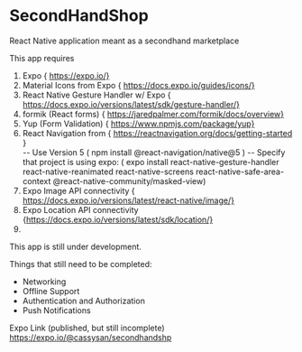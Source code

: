# SecondHandShop

React Native application meant as a secondhand marketplace

This app requires

1. Expo { https://expo.io/}
2. Material Icons from Expo { https://docs.expo.io/guides/icons/}
3. React Native Gesture Handler w/ Expo { https://docs.expo.io/versions/latest/sdk/gesture-handler/}
4. formik (React forms) { https://jaredpalmer.com/formik/docs/overview}
5. Yup (Form Validation) { https://www.npmjs.com/package/yup}
6. React Navigation from { https://reactnavigation.org/docs/getting-started }  
   -- Use Version 5 ( npm install @react-navigation/native@5 )
   -- Specify that project is using expo: ( expo install react-native-gesture-handler react-native-reanimated react-native-screens react-native-safe-area-context @react-native-community/masked-view)
7. Expo Image API connectivity { https://docs.expo.io/versions/latest/react-native/image/}
8. Expo Location API connectivity {https://docs.expo.io/versions/latest/sdk/location/}
9.

This app is still under development.

Things that still need to be completed:

- Networking
- Offline Support
- Authentication and Authorization
- Push Notifications

Expo Link (published, but still incomplete)
https://expo.io/@cassysan/secondhandshp
